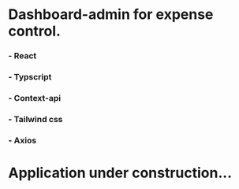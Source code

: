 # Dashboard-admin for expense control.
### - React 
### - Typscript
### - Context-api
### - Tailwind css
### - Axios

# Application under construction...

